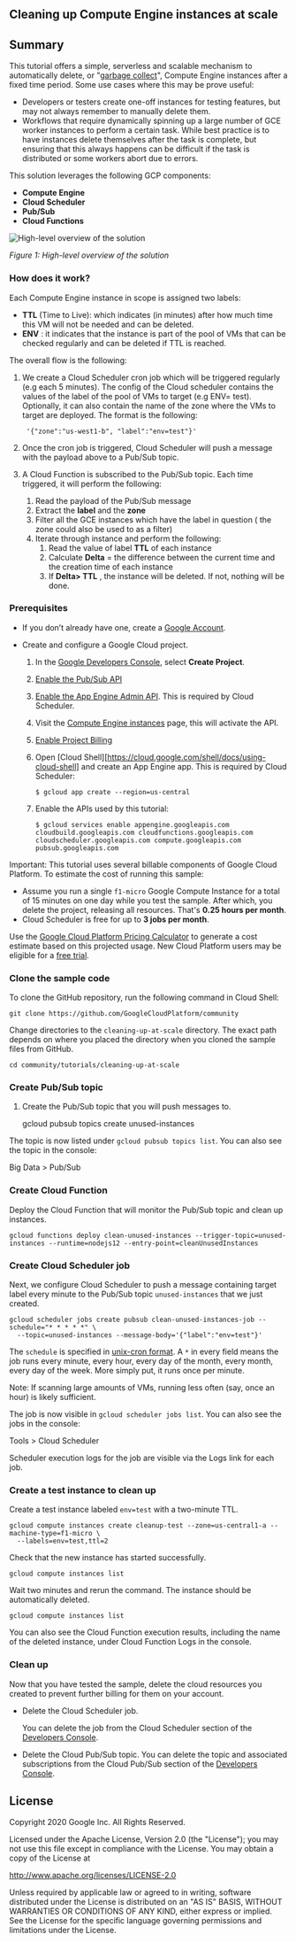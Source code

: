 ## Cleaning up Compute Engine instances at scale


## Summary

This tutorial offers a simple, serverless and scalable mechanism to automatically delete, or "[garbage collect](https://en.wikipedia.org/wiki/Garbage_collection_(computer_science))", Compute Engine instances after a fixed time period.  Some use cases where this may be prove useful:

* Developers or testers create one-off instances for testing features, but may not always remember to manually delete them.
* Workflows that require dynamically spinning up a large number of GCE worker instances to perform a certain task.  While best practice is to have instances delete themselves after the task is complete, but ensuring that this always happens can be difficult if the task is distributed or some workers abort due to errors.

This solution leverages the following GCP components: 

*   **Compute Engine**
*   **Cloud Scheduler**
*   **Pub/Sub** 
*   **Cloud Functions**

![High-level overview of the solution](images/overview.svg "High-level overview of the solution")

*Figure 1: High-level overview of the solution*

### How does it work? 

Each Compute Engine instance in scope is assigned two labels: 

*   **TTL** (Time to Live): which indicates (in minutes) after how much time this VM will not be needed and can be deleted.
*   **ENV** : it indicates that the instance is part of the pool of VMs that can be checked regularly and can be deleted if TTL is reached. 

The overall flow is the following: 


1. We create a Cloud Scheduler cron job which will be triggered regularly (e.g each 5 minutes). The config of the Cloud scheduler contains the values of the label of the pool of VMs to target (e.g ENV= test). Optionally, it can also contain the name of the zone where the VMs to target are deployed. The format is the following: 

		'{"zone":"us-west1-b", "label":"env=test"}'



2. Once the cron job is triggered, Cloud Scheduler will push a message with the payload above to a Pub/Sub topic. 
3. A Cloud Function is subscribed to the Pub/Sub topic. Each time triggered, it will perform the following: 
    1.  Read the payload of the Pub/Sub message
    2. Extract the **label** and the **zone**
    3. Filter all the GCE instances which have the label in question ( the zone could also be used to as a filter)
    4. Iterate through instance and perform the following: 
        1. Read the value of label **TTL** of each instance 
        2. Calculate **Delta** = the difference between the current time and the creation time of each instance 
        3. If **Delta> TTL** , the instance will be deleted. If not, nothing will be done.


### Prerequisites

* If you don’t already have one, create a
    [Google Account](https://accounts.google.com/SignUp).

* Create and configure a Google Cloud project.
    1. In the [Google Developers Console](https://console.developers.google.com/project), select
      **Create Project**.
    2. [Enable the Pub/Sub API](https://console.cloud.google.com/flows/enableapi?apiid=pubsub&redirect=https://console.cloud.google.com)
    3. [Enable the App Engine Admin API](https://console.cloud.google.com/flows/enableapi?apiid=appengine&redirect=https://console.cloud.google.com).  This is required by Cloud Scheduler.
    4. Visit the [Compute Engine instances](https://console.cloud.google.com/compute/instances) page, this will activate the API.
    5. [Enable Project Billing](https://support.google.com/cloud/answer/6293499#enable-billing)
    6. Open [Cloud Shell][https://cloud.google.com/shell/docs/using-cloud-shell] and create an App Engine app. This is required by Cloud Scheduler:

           $ gcloud app create --region=us-central
    
    7. Enable the APIs used by this tutorial:

           $ gcloud services enable appengine.googleapis.com cloudbuild.googleapis.com cloudfunctions.googleapis.com cloudscheduler.googleapis.com compute.googleapis.com pubsub.googleapis.com
    
Important: This tutorial uses several billable components of Google Cloud
Platform. To estimate the cost of running this sample:

* Assume you run a single `f1-micro` Google Compute Instance for a total of
  15 minutes on one day while you test the sample. After which, you delete
  the project, releasing all resources.  That's **0.25 hours per month**.
* Cloud Scheduler is free for up to **3 jobs per month**.

Use the [Google Cloud Platform Pricing Calculator](https://cloud.google.com/products/calculator/#id=beb5326f-90c3-4842-9c3f-a3761b40fbe3)
to generate a cost estimate based on this projected usage. New Cloud Platform
users may be eligible for a [free trial](http://cloud.google.com/free-trial).

### Clone the sample code

To clone the GitHub repository, run the following command in Cloud Shell:

    git clone https://github.com/GoogleCloudPlatform/community

Change directories to the `cleaning-up-at-scale` directory. The exact path
depends on where you placed the directory when you cloned the sample files from
GitHub.

    cd community/tutorials/cleaning-up-at-scale

### Create Pub/Sub topic

1.  Create the Pub/Sub topic that you will push messages to.

    gcloud pubsub topics create unused-instances

The topic is now listed under `gcloud pubsub topics list`.  You can also see the topic
in the console:

Big Data > Pub/Sub

### Create Cloud Function

Deploy the Cloud Function that will monitor the Pub/Sub topic and clean up instances.

    gcloud functions deploy clean-unused-instances --trigger-topic=unused-instances --runtime=nodejs12 --entry-point=cleanUnusedInstances

### Create Cloud Scheduler job

Next, we configure Cloud Scheduler to push a message containing target label every
minute to the Pub/Sub topic `unused-instances` that we just created.

    gcloud scheduler jobs create pubsub clean-unused-instances-job --schedule="* * * * *" \
      --topic=unused-instances --message-body='{"label":"env=test"}'

The `schedule` is specified in [unix-cron format](https://cloud.google.com/scheduler/docs/configuring/cron-job-schedules).
A `*` in every field means the job runs every minute, every hour, every day of the month,
every month, every day of the week.  More simply put, it runs once per minute.

Note: If scanning large amounts of VMs, running less often (say, once an hour) is likely sufficient.

The job is now visible in `gcloud scheduler jobs list`.  You can also see the jobs 
in the console:

Tools > Cloud Scheduler 

Scheduler execution logs for the job are visible via the Logs link for each job.

### Create a test instance to clean up

Create a test instance labeled `env=test` with a two-minute TTL.

    gcloud compute instances create cleanup-test --zone=us-central1-a --machine-type=f1-micro \
      --labels=env=test,ttl=2

Check that the new instance has started successfully.

    gcloud compute instances list

Wait two minutes and rerun the command.  The instance should be automatically deleted.

    gcloud compute instances list

You can also see the Cloud Function execution results, including the name of the deleted instance, under Cloud Function Logs in the console.

### Clean up

Now that you have tested the sample, delete the cloud resources you created to
prevent further billing for them on your account.

* Delete the Cloud Scheduler job.

    You can delete the job from the Cloud Scheduler section of the
    [Developers Console](https://console.developers.google.com).

* Delete the Cloud Pub/Sub topic.
    You can delete the topic and associated subscriptions from the Cloud Pub/Sub
    section of the [Developers Console](https://console.developers.google.com).


## License

Copyright 2020 Google Inc. All Rights Reserved.

Licensed under the Apache License, Version 2.0 (the "License");
you may not use this file except in compliance with the License.
You may obtain a copy of the License at

http://www.apache.org/licenses/LICENSE-2.0

Unless required by applicable law or agreed to in writing, software
distributed under the License is distributed on an "AS IS" BASIS,
WITHOUT WARRANTIES OR CONDITIONS OF ANY KIND, either express or implied.
See the License for the specific language governing permissions and
limitations under the License.


